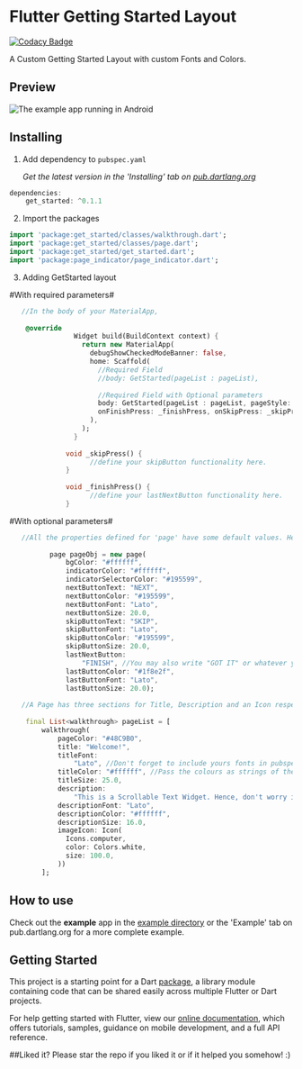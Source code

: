 # Flutter Getting Started Layout

[![Codacy Badge](https://api.codacy.com/project/badge/Grade/25283ed8fd2b4f65b86dd1124632bf2b)](https://app.codacy.com/app/iamriya/GetStarted-FlutterPackage?utm_source=github.com&utm_medium=referral&utm_content=iamriya/GetStarted-FlutterPackage&utm_campaign=Badge_Grade_Dashboard)

A Custom Getting Started Layout with custom Fonts and Colors.

## Preview

![The example app running in Android](https://github.com/MobMaxime/GetStarted-FlutterPackage/blob/master/walkthrough/gif/GettingStarted.gif)

## Installing

1.  Add dependency to `pubspec.yaml`

    *Get the latest version in the 'Installing' tab on [pub.dartlang.org](pub.dartlang.org)*
    
```dart
dependencies:
    get_started: ^0.1.1
```

2.  Import the packages

```dart
import 'package:get_started/classes/walkthrough.dart';
import 'package:get_started/classes/page.dart';
import 'package:get_started/get_started.dart';
import 'package:page_indicator/page_indicator.dart';
```

3.  Adding GetStarted layout

#With required parameters#

```dart
   //In the body of your MaterialApp,
   
    @override
                Widget build(BuildContext context) {
                  return new MaterialApp(
                    debugShowCheckedModeBanner: false,
                    home: Scaffold(
                      //Required Field
                      //body: GetStarted(pageList : pageList),
                      
                      //Required Field with Optional parameters
                      body: GetStarted(pageList : pageList, pageStyle: pageObj, indicatorShape : IndicatorShape.circle(size: 12.0),
                      onFinishPress: _finishPress, onSkipPress: _skipPress),
                    ),
                  );
                }
                
              void _skipPress() {
                    //define your skipButton functionality here.
              }
                
              void _finishPress() {
                    //define your lastNextButton functionality here.
              }
  ```         

#With optional parameters#

```dart
   //All the properties defined for 'page' have some default values. Hence, you may skip some size, etc. if you wish to! But defining a pageObj of page class is a must, so as to pass it as a parameter in GetStarted().
        
          page pageObj = new page(
              bgColor: "#ffffff",
              indicatorColor: "#ffffff",
              indicatorSelectorColor: "#195599",
              nextButtonText: "NEXT",
              nextButtonColor: "#195599",
              nextButtonFont: "Lato",
              nextButtonSize: 20.0,
              skipButtonText: "SKIP",
              skipButtonFont: "Lato",
              skipButtonColor: "#195599",
              skipButtonSize: 20.0,
              lastNextButton:
                  "FINISH", //You may also write "GOT IT" or whatever you wish :)
              lastButtonColor: "#1f8e2f",
              lastButtonFont: "Lato",
              lastButtonSize: 20.0);
              
   //A Page has three sections for Title, Description and an Icon respectively that can be customized for the text, font, color and size.
      
    final List<walkthrough> pageList = [
        walkthrough(
            pageColor: "#48C9B0",
            title: "Welcome!",
            titleFont:
                "Lato", //Don't forget to include yours fonts in pubspec.yaml file.
            titleColor: "#ffffff", //Pass the colours as strings of their hex codes.
            titleSize: 25.0,
            description:
                "This is a Scrollable Text Widget. Hence, don't worry if your description goes long. :) \n\nA Page has three sections for Title, Description and an Icon respectively that can be customized for the text, font, color and size.\n\nAll the properties defined for 'walkthrough' have some default values. Hence, you may skip some size, etc. if you wish to!",
            descriptionFont: "Lato",
            descriptionColor: "#ffffff",
            descriptionSize: 16.0,
            imageIcon: Icon(
              Icons.computer,
              color: Colors.white,
              size: 100.0,
            ))
        ];    
 ```   

## How to use
Check out the **example** app in the [example directory](https://github.com/MobMaxime/GetStarted-FlutterPackage/tree/master/walkthrough/example) or the 'Example' tab on pub.dartlang.org for a more complete example.

## Getting Started

This project is a starting point for a Dart
[package](https://flutter.dev/developing-packages/),
a library module containing code that can be shared easily across
multiple Flutter or Dart projects.

For help getting started with Flutter, view our 
[online documentation](https://flutter.dev/docs), which offers tutorials, 
samples, guidance on mobile development, and a full API reference.

##Liked it?
Please star the repo if you liked it or if it helped you somehow! :)

